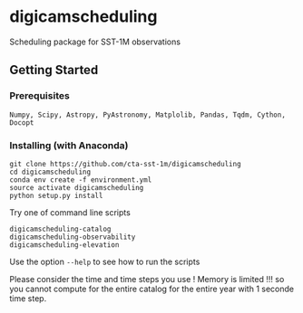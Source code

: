 # digicamscheduling

Scheduling package for SST-1M observations

## Getting Started

### Prerequisites

```
Numpy, Scipy, Astropy, PyAstronomy, Matplolib, Pandas, Tqdm, Cython, Docopt
```

### Installing (with Anaconda)

```
git clone https://github.com/cta-sst-1m/digicamscheduling
cd digicamscheduling
conda env create -f environment.yml
source activate digicamscheduling
python setup.py install
```
Try one of command line scripts

```
digicamscheduling-catalog
digicamscheduling-observability
digicamscheduling-elevation
```

Use the option `--help` to see how to run the scripts

Please consider the time and time steps you use ! Memory is limited !!!
so you cannot compute for the entire catalog for the entire year
with 1 seconde time step.